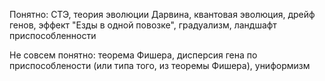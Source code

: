 Понятно: СТЭ, теория эволюции Дарвина, квантовая эволюция, дрейф генов, эффект "Езды в одной повозке", градуализм, ландшафт приспособленности

Не совсем понятно: теорема Фишера, дисперсия гена по приспособлености (или типа того, из теоремы Фишера), униформизм
